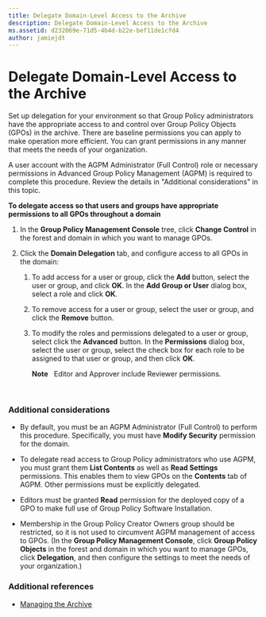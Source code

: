 ```yaml
---
title: Delegate Domain-Level Access to the Archive
description: Delegate Domain-Level Access to the Archive
ms.assetid: d232069e-71d5-4b4d-b22e-bef11de1cfd4
author: jamiejdt
---
```


# Delegate Domain-Level Access to the Archive


Set up delegation for your environment so that Group Policy administrators have the appropriate access to and control over Group Policy Objects (GPOs) in the archive. There are baseline permissions you can apply to make operation more efficient. You can grant permissions in any manner that meets the needs of your organization.

A user account with the AGPM Administrator (Full Control) role or necessary permissions in Advanced Group Policy Management (AGPM) is required to complete this procedure. Review the details in "Additional considerations" in this topic.

**To delegate access so that users and groups have appropriate permissions to all GPOs throughout a domain**

1.  In the **Group Policy Management Console** tree, click **Change Control** in the forest and domain in which you want to manage GPOs.

2.  Click the **Domain Delegation** tab, and configure access to all GPOs in the domain:

    1.  To add access for a user or group, click the **Add** button, select the user or group, and click **OK**. In the **Add Group or User** dialog box, select a role and click **OK**.

    2.  To remove access for a user or group, select the user or group, and click the **Remove** button.

    3.  To modify the roles and permissions delegated to a user or group, select click the **Advanced** button. In the **Permissions** dialog box, select the user or group, select the check box for each role to be assigned to that user or group, and then click **OK**.

        **Note**  
        Editor and Approver include Reviewer permissions.

         

### Additional considerations

-   By default, you must be an AGPM Administrator (Full Control) to perform this procedure. Specifically, you must have **Modify Security** permission for the domain.

-   To delegate read access to Group Policy administrators who use AGPM, you must grant them **List Contents** as well as **Read Settings** permissions. This enables them to view GPOs on the **Contents** tab of AGPM. Other permissions must be explicitly delegated.

-   Editors must be granted **Read** permission for the deployed copy of a GPO to make full use of Group Policy Software Installation.

-   Membership in the Group Policy Creator Owners group should be restricted, so it is not used to circumvent AGPM management of access to GPOs. (In the **Group Policy Management Console**, click **Group Policy Objects** in the forest and domain in which you want to manage GPOs, click **Delegation**, and then configure the settings to meet the needs of your organization.)

### Additional references

-   [Managing the Archive](managing-the-archive.md)

 

 





